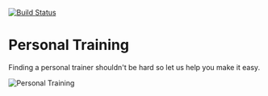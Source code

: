[![Build Status](https://travis-ci.org/rvbsanjose/fitness.svg?branch=master)](https://travis-ci.org/rvbsanjose/fitness)

# Personal Training

Finding a personal trainer shouldn't be hard so let us help you make it easy.

![Personal Training](http://metro51fitness.com/wp-content/uploads/2015/03/Personal-Trainer.jpg)
